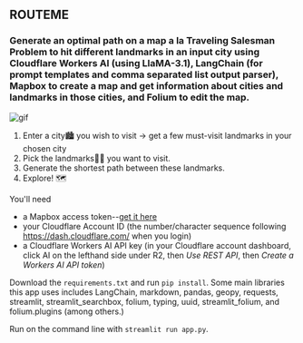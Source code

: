 ## ROUTEME

### Generate an optimal path on a map a la Traveling Salesman Problem to hit different landmarks in an input city using Cloudflare Workers AI (using LlaMA-3.1), LangChain (for prompt templates and comma separated list output parser), Mapbox to create a map and get information about cities and landmarks in those cities, and Folium to edit the map.    

![gif](https://github.com/elizabethsiegle/bike_walk_route_map_generator/blob/main/routemegif2.gif)

1. Enter a city🏙️ you wish to visit
-> get a few must-visit landmarks in your chosen city
2. Pick the landmarks🌁🗽 you want to visit.
3. Generate the shortest path between these landmarks.
4. Explore! 🗺️

You'll need 
- a Mapbox access token--[get it here](https://docs.mapbox.com/help/getting-started/access-tokens/)
- your Cloudflare Account ID (the number/character sequence following https://dash.cloudflare.com/ when you login) 
- a Cloudflare Workers AI API key (in your Cloudflare account dashboard, click AI on the lefthand side under R2, then <em>Use REST API</em>, then <em>Create a Workers AI API token</em>)

Download the `requirements.txt` and run `pip install`. Some main libraries this app uses includes LangChain, markdown, pandas, geopy, requests, streamlit, streamlit_searchbox, folium, typing, uuid, streamlit_folium, and folium.plugins (among others.)

Run on the command line with `streamlit run app.py`. 
